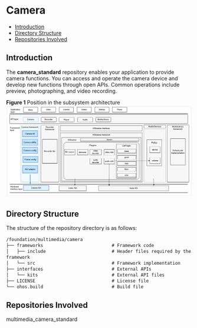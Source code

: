 # Camera<a name="EN-US_TOPIC_0000001101564782"></a>

-   [Introduction](#section11660541593)
-   [Directory Structure](#section176641621345)
-   [Repositories Involved](#section16511040154318)

## Introduction<a name="section11660541593"></a>

The  **camera\_standard**  repository enables your application to provide camera functions. You can access and operate the camera device and develop new functions through open APIs. Common operations include preview, photographing, and video recording.

**Figure  1**  Position in the subsystem architecture<a name="fig310889397"></a>  
![](figures/position-in-the-subsystem-architecture.png "position-in-the-subsystem-architecture")

## Directory Structure<a name="section176641621345"></a>

The structure of the repository directory is as follows:

```
/foundation/multimedia/camera
├── frameworks                          # Framework code
│   ├── include                         # Header files required by the framework
│   └── src                             # Framework implementation
├── interfaces                          # External APIs
│   └── kits                            # External API files
├── LICENSE                             # License file
└── ohos.build                          # Build file
```

## Repositories Involved<a name="section16511040154318"></a>

multimedia\_camera\_standard

